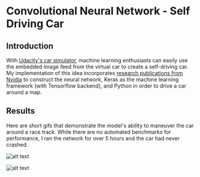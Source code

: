 # Convolutional Neural Network - Self Driving Car

## Introduction
With [Udacity's car simulator](https://github.com/udacity/self-driving-car-sim/), machine learning enthusiasts can easily use the embedded image feed from the virtual car to create a self-driving car. My implementation of this idea incorporates [research publications from Nvidia](https://devblogs.nvidia.com/deep-learning-self-driving-cars/) to construct the neural network, Keras as the machine learning framework (with Tensorflow backend), and Python in order to drive a car around a map.

## Results

Here are short gifs that demonstrate the model's ability to maneuver the car around a race track. While there are no automated benchmarks for performance, I ran the network for over 5 hours and the car had never crashed.

![alt text](https://github.com/benjaminykim/self-driving-car-simulator/blob/master/media%20assets/1.gif)

![alt text](https://github.com/benjaminykim/self-driving-car-simulator/blob/master/media%20assets/2.gif)
